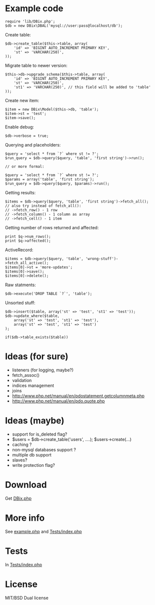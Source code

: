 Example code
============

    require 'lib/DBix.php';
    $db = new DBix\DBAL('mysql://user:pass@localhost/db');

Create table:

    $db->create_table($this->table, array(
        'id' => 'BIGINT AUTO_INCREMENT PRIMARY KEY',
        'st' => 'VARCHAR(250)',
    ));

Migrate table to newer version:

    $this->db->upgrade_schema($this->table, array(
        'id' => 'BIGINT AUTO_INCREMENT PRIMARY KEY',
        'st' => 'VARCHAR(250)',
        'st1' => 'VARCHAR(250)', // this field will be added to 'table'
    ));

Create new item:

    $item = new DBix\Model($this->db, 'table');
    $item->st = 'test';
    $item->save();

Enable debug:

    $db->verbose = true;

Querying and placeholders:

    $query = 'select * from `?` where st != ?';
    $run_query = $db->query($query, 'table', 'first string')->run();

    // or more formal:

    $query = 'select * from `?` where st != ?';
    $params = array('table', 'first string');
    $run_query = $db->query($query, $params)->run();

Getting results:

    $items = $db->query($query, 'table', 'first string')->fetch_all();
    // also try instead of fetch_all():
    // ->fetch_row() - 1 row
    // ->fetch_column() - 1 column as array
    // ->fetch_cell() - 1 item

Getting number of rows returned and affected:

    print $q->num_rows();
    print $q->affected();

ActiveRecord:

    $items = $db->query($query, 'table', 'wrong-stuff')->fetch_all_active();
    $items[0]->st = 'more-updates';
    $items[0]->save();
    $items[0]->delete();

Raw statments:

    $db->execute('DROP TABLE `?`', 'table');

Unsorted stuff:

    $db->insert($table, array('st' => 'test', 'st1' => 'test'));
    $db->update_where($table,
        array('st' => 'test', 'st1' => 'test'),
        array('st' => 'test', 'st1' => 'test')
    );

    if($db->table_exists($table))

Ideas (for sure)
=============

* listeners (for logging, maybe?)
* fetch_assoc()
* validation
* indices management
* joins
* http://www.php.net/manual/en/pdostatement.getcolumnmeta.php
* http://www.php.net/manual/en/pdo.quote.php

Ideas (maybe)
=============

* support for is_deleted flag?
* $users = $db->create_table('users', ....); $users->create(...)
* caching ?
* non-mysql databases support ?
* multiple db support
* slaves? 
* write protection flag?

Download
========

Get [DBix.php](https://github.com/yappie/DBix/raw/master/lib/DBix.php)

More info
=========

See [example.php](https://github.com/yappie/DBix/blob/master/example.php) and [Tests/index.php](https://github.com/yappie/DBix/blob/master/Tests/index.php)

Tests
=====

In [Tests/index.php](https://github.com/yappie/DBix/blob/master/Tests/index.php)

License
=======

MIT/BSD Dual license
